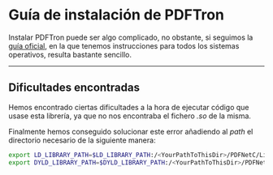 # Guía de instalación de PDFTron

Instalar PDFTron puede ser algo complicado, no obstante, si seguimos la [guía oficial](https://www.pdftron.com/documentation/go/get-started/), en la que tenemos instrucciones para todos los sistemas operativos, resulta bastante sencillo.

---

## Dificultades encontradas

Hemos encontrado ciertas dificultades a la hora de ejecutar código que usase esta librería, ya que no nos encontraba el fichero *.so* de la misma.

Finalmente hemos conseguido solucionar este error añadiendo al *path* el directorio necesario de la siguiente manera:

```bash
export LD_LIBRARY_PATH=$LD_LIBRARY_PATH:/<YourPathToThisDir>/PDFNetC/Lib
export DYLD_LIBRARY_PATH=$DYLD_LIBRARY_PATH:/<YourPathToThisDir>/PDFNetC/Lib
```
